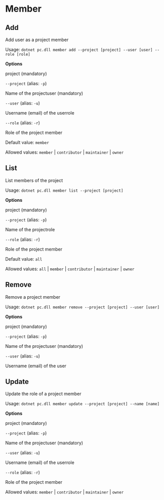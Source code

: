# Member

## Add

Add user as a project member

Usage: `dotnet pc.dll member add --project [project] --user [user] --role [role]`

**Options**

project \(mandatory\)

 `--project` \(alias: `-p`\)

 Name of the projectuser \(mandatory\)

 `--user` \(alias: `-u`\)

 Username \(email\) of the userrole

 `--role` \(alias: `-r`\)

 Role of the project member

 Default value: `member`

 Allowed values: `member` \| `contributor` \| `maintainer` \| `owner`

## List

List members of the project

Usage: `dotnet pc.dll member list --project [project]`

**Options**

project \(mandatory\)

 `--project` \(alias: `-p`\)

 Name of the projectrole

 `--role` \(alias: `-r`\)

 Role of the project member

 Default value: `all`

 Allowed values: `all` \| `member` \| `contributor` \| `maintainer` \| `owner`

## Remove

Remove a project member

Usage: `dotnet pc.dll member remove --project [project] --user [user]`

**Options**

project \(mandatory\)

 `--project` \(alias: `-p`\)

 Name of the projectuser \(mandatory\)

 `--user` \(alias: `-u`\)

 Username \(email\) of the user

## Update

Update the role of a project member

Usage: `dotnet pc.dll member update --project [project] --name [name]`

**Options**

project \(mandatory\)

 `--project` \(alias: `-p`\)

 Name of the projectuser \(mandatory\)

 `--user` \(alias: `-u`\)

 Username \(email\) of the userrole

 `--role` \(alias: `-r`\)

 Role of the project member

 Allowed values: `member` \| `contributor` \| `maintainer` \| `owner`

